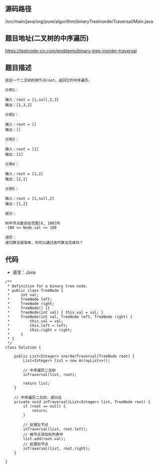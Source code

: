 ## 源码路径

/src/main/java/org/pure/algorithm/binaryTreeInorderTraversal/Main.java

## 题目地址(二叉树的中序遍历)

https://leetcode-cn.com/problems/binary-tree-inorder-traversal

## 题目描述

```
给定一个二叉树的根节点root，返回它的中序遍历。

示例1:

输入：root = [1,null,2,3]
输出：[1,3,2]

示例2：

输入：root = []
输出：[]

示例3：

输入：root = [1]
输出：[1]

示例4：

输入：root = [1,2]
输出：[2,1]

示例5：

输入：root = [1,null,2]
输出：[1,2]

提示：

树中节点数目在范围[0, 100]内
-100 <= Node.val <= 100

进阶：
递归算法很简单，你可以通过迭代算法完成吗？
```

## 代码

- 语言：Java

```
/**
 * Definition for a binary tree node.
 * public class TreeNode {
 *     int val;
 *     TreeNode left;
 *     TreeNode right;
 *     TreeNode() {}
 *     TreeNode(int val) { this.val = val; }
 *     TreeNode(int val, TreeNode left, TreeNode right) {
 *         this.val = val;
 *         this.left = left;
 *         this.right = right;
 *     }
 * }
 */
class Solution {

    public List<Integer> inorderTraversal(TreeNode root) {
        List<Integer> list = new ArrayList<>();

        // 中序遍历二叉树
        inTraversal(list, root);

        return list;
    }

    // 中序遍历二叉树，递归法
    private void inTraversal(List<Integer> list, TreeNode root) {
        if (root == null) {
            return;
        }

        // 处理左节点
        inTraversal(list, root.left);
        // 根节点添加到列表中
        list.add(root.val);
        // 处理右节点
        inTraversal(list, root.right);
    }

}
```